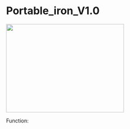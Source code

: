 # Portable_iron_V1.0

<img src="https://i.imgur.com/Qk0Xjba.gif" width="320" height="240" />

Function: 
